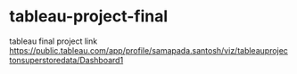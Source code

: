 # tableau-project-final
tableau final project link https://public.tableau.com/app/profile/samapada.santosh/viz/tableauprojectonsuperstoredata/Dashboard1

